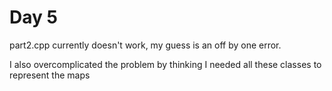 # Day 5

part2.cpp currently doesn't work, my guess is an off by one error.

I also overcomplicated the problem by thinking I needed all these
classes to represent the maps